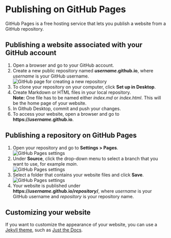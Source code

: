 # Publishing on GitHub Pages

GitHub Pages is a free hosting service that lets you publish a website from a GitHub repository.

## Publishing a website associated with your GitHub account

1. Open a browser and go to your GitHub account.
2. Create a new public repository named ***username*.github.io**, where *username* is your GitHub username.
    ![GitHub page for creating a new repository](http://localhost:3000/assets/images/github-create-repo.jpg)
3. To clone your repository on your computer, click **Set up in Desktop**.
4. Create Markdown or HTML files in your local repository.  
    **Note:** One file has to be named either *index.md* or *index.html*. This will be the home page of your website.
5. In Github Desktop, commit and push your changes.
6. To access your website, open a browser and go to **https://*username*.github.io**.

## Publishing a repository on GitHub Pages

1. Open your repository and go to **Settings > Pages**.  
    ![GitHub Pages settings](http://localhost:3000/assets/images/github-pages.jpg)
2. Under **Source**, click the drop-down menu to select a branch that you want to use, for example *main*.  
   ![GitHub Pages settings](http://localhost:3000/assets/images/github-pages-branch.jpg)
3. Select a folder that contains your website files and click **Save**.  
   ![GitHub Pages settings](http://localhost:3000/assets/images/github-pages-folder.jpg)
4. Your website is published under **https://*username*.github.io/*repository*/**, where *username* is your GitHub username and *repository* is your repository name.

## Customizing your website

If you want to customize the appearance of your website, you can use a [Jekyll theme](https://jekyll-themes.com/), such as [Just the Docs](https://github.com/pmarsceill/just-the-docs).